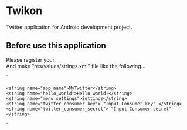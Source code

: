 # Twikon

Twitter application for Android development project.

## Before use this application
Please register your   
And make "res/values/strings.xml" file like the following...   

`
<?xml version="1.0" encoding="utf-8"?>
<resources>

    <string name="app_name">MyTwitter</string>
    <string name="hello_world">Hello world!</string>
    <string name="menu_settings">Settings</string>
    <string name="twitter_consumer_key"> "Input Consumer key" </string>
    <string name="twitter_consumer_secret"> "Input Consumer secret" </string>

</resources>
`


